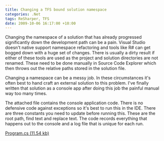 ```yaml
---
title: Changing a TFS bound solution namespace
categories: .Net
tags: ReSharper, TFS
date: 2009-10-06 16:17:00 +10:00
---
```


Changing the namespace of a solution that has already progressed significantly down the development path can be a pain. Visual Studio doesn't native support namespace refactoring and tools like R# can get bogged down with a huge set of changes. There is usually a dirty result if either of these tools are used as the project and solution directories are not renamed. These need to be done manually in Source Code Explorer which then throws out the relative paths stored in the solution file.

Changing a namespace can be a messy job. In these circumstances it's often best to hand craft an external solution to this problem. I've finally written that solution as a console app after doing this job the painful manual way too many times.

The attached file contains the console application code. There is no defensive code against exceptions so it's best to run this in the IDE. There are three constants you need to update before running this. These are the root path, find text and replace text. The code records everything that happens out to the console and a log file that is unique for each run.

[Program.cs (11.54 kb)][0]

[0]: /files/2009/10/Program.cs
